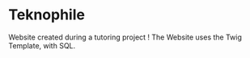 # Teknophile

Website created during a tutoring project !
The Website uses the Twig Template, with SQL.
